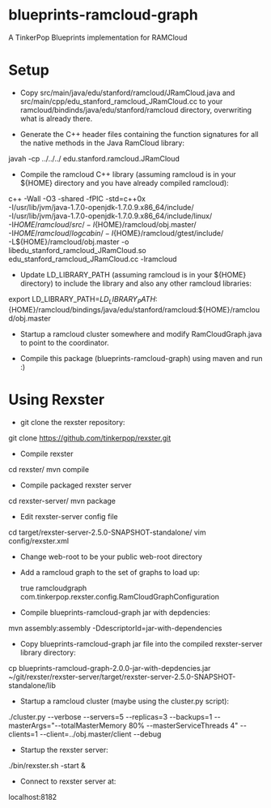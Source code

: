 blueprints-ramcloud-graph
=========================

A TinkerPop Blueprints implementation for RAMCloud

Setup
=====
 - Copy src/main/java/edu/stanford/ramcloud/JRamCloud.java and
src/main/cpp/edu_stanford_ramcloud_JRamCloud.cc to your
ramcloud/bindinds/java/edu/stanford/ramcloud directory, overwriting what is
already there.

 - Generate the C++ header files containing the function signatures for all the
native methods in the Java RamCloud library:

javah -cp ../../../ edu.stanford.ramcloud.JRamCloud

 - Compile the ramcloud C++ library (assuming ramcloud is in your ${HOME}
directory and you have already compiled ramcloud):

c++ -Wall -O3 -shared -fPIC -std=c++0x \
  -I/usr/lib/jvm/java-1.7.0-openjdk-1.7.0.9.x86_64/include/ \
  -I/usr/lib/jvm/java-1.7.0-openjdk-1.7.0.9.x86_64/include/linux/ \
  -I${HOME}/ramcloud/src/ -I${HOME}/ramcloud/obj.master/ \
  -I${HOME}/ramcloud/logcabin/ -I${HOME}/ramcloud/gtest/include/ \
  -L${HOME}/ramcloud/obj.master -o libedu_stanford_ramcloud_JRamCloud.so \
  edu_stanford_ramcloud_JRamCloud.cc -lramcloud

 - Update LD_LIBRARY_PATH (assuming ramcloud is in your ${HOME} directory) to
include the library and also any other ramcloud libraries:

export
LD_LIBRARY_PATH=$LD_LIBRARY_PATH:${HOME}/ramcloud/bindings/java/edu/stanford/ramcloud:${HOME}/ramcloud/obj.master

 - Startup a ramcloud cluster somewhere and modify RamCloudGraph.java to point
to the coordinator.

 - Compile this package (blueprints-ramcloud-graph) using maven and run :)

Using Rexster
=============
 - git clone the rexster repository:

git clone https://github.com/tinkerpop/rexster.git

 - Compile rexster

cd rexster/
mvn compile

 - Compile packaged rexster server

cd rexster-server/
mvn package

 - Edit rexster-server config file

cd target/rexster-server-2.5.0-SNAPSHOT-standalone/
vim config/rexster.xml

   - Change web-root to be your public web-root directory

   - Add a ramcloud graph to the set of graphs to load up:

        <graph>
            <graph-enabled>true</graph-enabled>
            <graph-name>ramcloudgraph</graph-name>
            <graph-type>com.tinkerpop.rexster.config.RamCloudGraphConfiguration</graph-type>
        </graph>

 - Compile blueprints-ramcloud-graph jar with depdencies:
 
 mvn assembly:assembly -DdescriptorId=jar-with-dependencies

 - Copy blueprints-ramcloud-graph jar file into the compiled rexster-server
   library directory:

cp blueprints-ramcloud-graph-2.0.0-jar-with-depdencies.jar
~/git/rexster/rexster-server/target/rexster-server-2.5.0-SNAPSHOT-standalone/lib

 - Startup a ramcloud cluster (maybe using the cluster.py script):
 
 ./cluster.py --verbose --servers=5 --replicas=3 --backups=1 --masterArgs="--totalMasterMemory 80% --masterServiceThreads 4" --clients=1 --client=../obj.master/client --debug

 - Startup the rexster server:

./bin/rexster.sh -start &

 - Connect to rexster server at:
 
 localhost:8182

